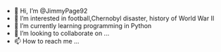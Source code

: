 - 👋 Hi, I’m @JimmyPage92
- 👀 I’m interested in football,Chernobyl disaster, history of World War II
- 🌱 I’m currently learning programming in Python 
- 💞️ I’m looking to collaborate on ...
- 📫 How to reach me ...

<!---
JimmyPage92/JimmyPage92 is a ✨ special ✨ repository because its `README.md` (this file) appears on your GitHub profile.
You can click the Preview link to take a look at your changes.
--->
